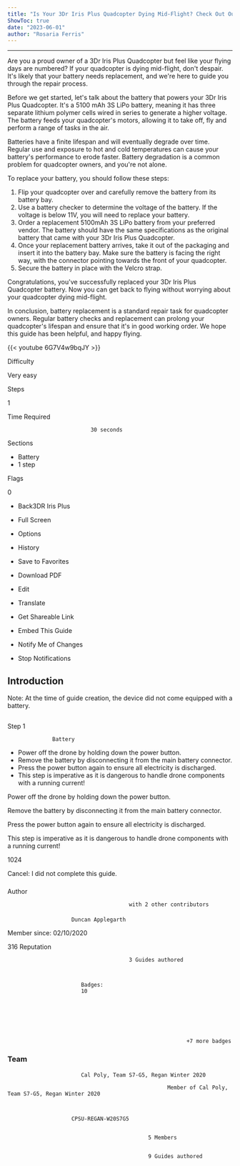 ```yaml
---
title: "Is Your 3Dr Iris Plus Quadcopter Dying Mid-Flight? Check Out Our Battery Replacement Repair Guide!"
ShowToc: true 
date: "2023-06-01"
author: "Rosaria Ferris"
---
```

*****
Are you a proud owner of a 3Dr Iris Plus Quadcopter but feel like your flying days are numbered? If your quadcopter is dying mid-flight, don't despair. It's likely that your battery needs replacement, and we're here to guide you through the repair process.

Before we get started, let's talk about the battery that powers your 3Dr Iris Plus Quadcopter. It's a 5100 mAh 3S LiPo battery, meaning it has three separate lithium polymer cells wired in series to generate a higher voltage. The battery feeds your quadcopter's motors, allowing it to take off, fly and perform a range of tasks in the air.

Batteries have a finite lifespan and will eventually degrade over time. Regular use and exposure to hot and cold temperatures can cause your battery's performance to erode faster. Battery degradation is a common problem for quadcopter owners, and you're not alone.

To replace your battery, you should follow these steps:

1. Flip your quadcopter over and carefully remove the battery from its battery bay.
2. Use a battery checker to determine the voltage of the battery. If the voltage is below 11V, you will need to replace your battery.
3. Order a replacement 5100mAh 3S LiPo battery from your preferred vendor. The battery should have the same specifications as the original battery that came with your 3Dr Iris Plus Quadcopter.
4. Once your replacement battery arrives, take it out of the packaging and insert it into the battery bay. Make sure the battery is facing the right way, with the connector pointing towards the front of your quadcopter.
5. Secure the battery in place with the Velcro strap.

Congratulations, you've successfully replaced your 3Dr Iris Plus Quadcopter battery. Now you can get back to flying without worrying about your quadcopter dying mid-flight.

In conclusion, battery replacement is a standard repair task for quadcopter owners. Regular battery checks and replacement can prolong your quadcopter's lifespan and ensure that it's in good working order. We hope this guide has been helpful, and happy flying.

{{< youtube 6G7V4w9bqJY >}} 







Difficulty
 



Very easy         
 








Steps
 
1
 



Time Required
 

                              30 seconds            
 


Sections
 
- Battery
 - 1 step

 




Flags
 
0
 
- Back3DR Iris Plus
 - Full Screen
 - Options

 
- History
 - Save to Favorites
 - Download PDF
 - Edit
 - Translate
 - Get Shareable Link
 - Embed This Guide
 - Notify Me of Changes
 - Stop Notifications

 
## Introduction
 
Note: At the time of guide creation, the device did not come equipped with a battery.
 
## 

Step 1

                  Battery               


 
- Power off the drone by holding down the power button.
 - Remove the battery by disconnecting it from the main battery connector.
 - Press the power button again to ensure all electricity is discharged.
 - This step is imperative as it is dangerous to handle drone components with a running current!

 
Power off the drone by holding down the power button.
 
Remove the battery by disconnecting it from the main battery connector.
 
Press the power button again to ensure all electricity is discharged.
 
This step is imperative as it is dangerous to handle drone components with a running current!
 
1024
 

Cancel: I did not complete this guide.

 


 
### 
Author

 

                                          with 2 other contributors 
 
#### 

                        Duncan Applegarth                     

 
Member since: 02/10/2020
 
316 Reputation
 

                                          3 Guides authored                  
 


                           Badges:
                           10


 

 


                                                            +7 more badges                           

 
### Team
 
#### 

                           Cal Poly, Team S7-G5, Regan Winter 2020                        

                                                      Member of Cal Poly, Team S7-G5, Regan Winter 2020 

 

                        CPSU-REGAN-W20S7G5                     
 

                                                5 Members                     
 

                                                9 Guides authored                     




